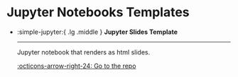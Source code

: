 # Jupyter Notebooks Templates

<div class="grid cards" markdown>

-   :simple-jupyter:{ .lg .middle } __Jupyter Slides Template__

    ---

    Jupyter notebook that renders as html slides. 

    [:octicons-arrow-right-24: Go to the repo](https://github.com/ssciwr/jupyter-slides-template)


</div>